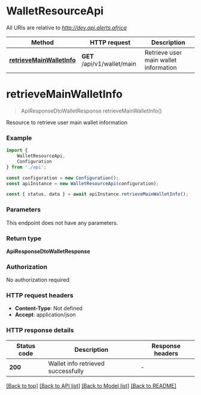 # WalletResourceApi

All URIs are relative to *http://dev.api.alerts.africa*

|Method | HTTP request | Description|
|------------- | ------------- | -------------|
|[**retrieveMainWalletInfo**](#retrievemainwalletinfo) | **GET** /api/v1/wallet/main | Retrieve user main wallet information|

# **retrieveMainWalletInfo**
> ApiResponseDtoWalletResponse retrieveMainWalletInfo()

Resource to retrieve user main wallet information

### Example

```typescript
import {
    WalletResourceApi,
    Configuration
} from './api';

const configuration = new Configuration();
const apiInstance = new WalletResourceApi(configuration);

const { status, data } = await apiInstance.retrieveMainWalletInfo();
```

### Parameters
This endpoint does not have any parameters.


### Return type

**ApiResponseDtoWalletResponse**

### Authorization

No authorization required

### HTTP request headers

 - **Content-Type**: Not defined
 - **Accept**: application/json


### HTTP response details
| Status code | Description | Response headers |
|-------------|-------------|------------------|
|**200** | Wallet info retrieved successfully |  -  |

[[Back to top]](#) [[Back to API list]](../README.md#documentation-for-api-endpoints) [[Back to Model list]](../README.md#documentation-for-models) [[Back to README]](../README.md)


